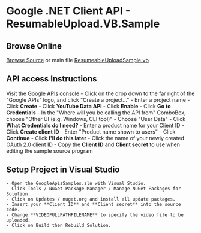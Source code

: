 # Google .NET Client API - ResumableUpload.VB.Sample

## Browse Online
[Browse Source](https://github.com/google/google-api-dotnet-client-samples) or main file [ResumeableUploadSample.vb](https://github.com/google/google-api-dotnet-client-samples/blob/master/ResumableUpload.VB.Sample/ResumeableUploadSample.vb)
 
## API access Instructions

Visit the [Google APIs console](https://code.google.com/apis/console/)
	- Click on the drop down to the far right of the "Google APIs" logo, and click "Create a project..." 
	- Enter a project name
	- Click **Create**
	- Click **YouTube Data API**
	- Click **Enable**
	- Click **Go to Credentials** 
	- In the "Where will you be calling the API from" ComboBox, choose "Other UI (e.g. Windows, CLI tool)"
	- Choose "User Data"
	- Click **What Credentials do I need?**
	- Enter a product name for your Client ID
	- Click **Create client ID**
	- Enter "Product name shown to users"
	- Click **Continue**
	- Click **I'll do this later**
	- Click the name of your newly created OAuth 2.0 client ID
	- Copy the **Client ID** and **Client secret** to use when editing the sample source program

## Setup Project in Visual Studio
	- Open the GoogleApisSamples.sln with Visual Studio.
	- Click Tools / NuGet Package Manager / Manage NuGet Packages for Solution.
	- Click on Updates / nuget.org and install all update packages.
	- Insert your **Client ID** and **Client secret** into the source code.
	- Change **VIDEOFULLPATHFILENAME** to specify the video file to be uploaded.
	- Click on Build then Rebuild Solution.



